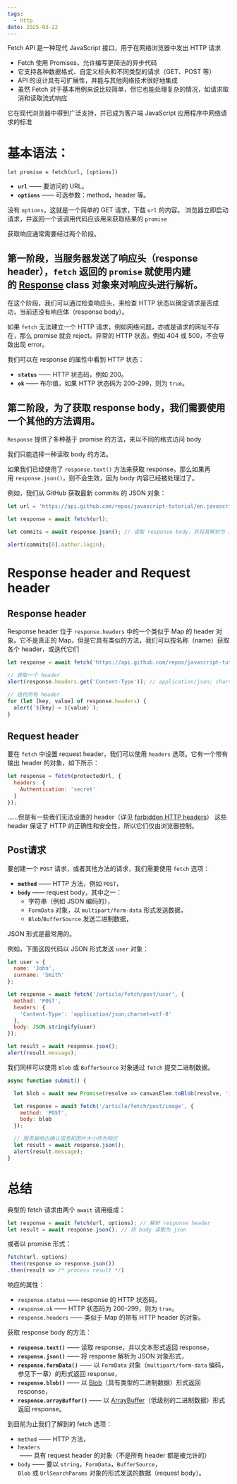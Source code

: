```yaml
---
tags:
  - http
date: 2025-03-22
---
```


Fetch API 是一种现代 JavaScript 接口，用于在网络浏览器中发出 HTTP 请求

- Fetch 使用 Promises，允许编写更简洁的异步代码
- 它支持各种数据格式、自定义标头和不同类型的请求（GET、POST 等）
- API 的设计具有可扩展性，并能与其他网络技术很好地集成
- 虽然 Fetch 对于基本用例来说比较简单，但它也能处理复杂的情况，如请求取消和读取流式响应

它在现代浏览器中得到广泛支持，并已成为客户端 JavaScript 应用程序中网络请求的标准

# 基本语法：

`let promise = fetch(url, [options])`

- **`url`** —— 要访问的 URL。
- **`options`** —— 可选参数：method，header 等。

没有 `options`，这就是一个简单的 GET 请求，下载 `url` 的内容。
浏览器立即启动请求，并返回一个该调用代码应该用来获取结果的 `promise`

获取响应通常需要经过两个阶段。

## **第一阶段，当服务器发送了响应头（response header），`fetch` 返回的 `promise` 就使用内建的 [Response](https://fetch.spec.whatwg.org/#response-class) class 对象来对响应头进行解析。**

在这个阶段，我们可以通过检查响应头，来检查 HTTP 状态以确定请求是否成功，当前还没有响应体（response body）。

如果 `fetch` 无法建立一个 HTTP 请求，例如网络问题，亦或是请求的网址不存在，那么 promise 就会 reject。异常的 HTTP 状态，例如 404 或 500，不会导致出现 error。

我们可以在 response 的属性中看到 HTTP 状态：

- **`status`** —— HTTP 状态码，例如 200。
- **`ok`** —— 布尔值，如果 HTTP 状态码为 200-299，则为 `true`。

## **第二阶段，为了获取 response body，我们需要使用一个其他的方法调用。**

`Response` 提供了多种基于 promise 的方法，来以不同的格式访问 body

我们只能选择一种读取 body 的方法。

如果我们已经使用了 `response.text()` 方法来获取 response，那么如果再用 `response.json()`，则不会生效，因为 body 内容已经被处理过了。

例如，我们从 GitHub 获取最新 commits 的 JSON 对象：

```js
let url = 'https://api.github.com/repos/javascript-tutorial/en.javascript.info/commits';

let response = await fetch(url);

let commits = await response.json(); // 读取 response body，并将其解析为 JSON 格式

alert(commits[0].author.login);
```

# Response header and Request header

## Response header

Response header 位于 `response.headers` 中的一个类似于 Map 的 header 对象。它不是真正的 Map，但是它具有类似的方法，我们可以按名称（name）获取各个 header，或迭代它们

```js
let response = await fetch('https://api.github.com/repos/javascript-tutorial/en.javascript.info/commits');

// 获取一个 header
alert(response.headers.get('Content-Type')); // application/json; charset=utf-8

// 迭代所有 header
for (let [key, value] of response.headers) {
  alert(`${key} = ${value}`);
}
```

## Request header

要在 `fetch` 中设置 request header，我们可以使用 `headers` 选项。它有一个带有输出 header 的对象，如下所示：

```js
let response = fetch(protectedUrl, {
  headers: {
    Authentication: 'secret'
  }
});
```

……但是有一些我们无法设置的 header（详见 [forbidden HTTP headers](https://fetch.spec.whatwg.org/#forbidden-header-name)）
这些 header 保证了 HTTP 的正确性和安全性，所以它们仅由浏览器控制。

## Post请求

要创建一个 `POST` 请求，或者其他方法的请求，我们需要使用 `fetch` 选项：

- **`method`** —— HTTP 方法，例如 `POST`，
- **`body`** —— request body，其中之一：
    - 字符串（例如 JSON 编码的），
    - `FormData` 对象，以 `multipart/form-data` 形式发送数据，
    - `Blob`/`BufferSource` 发送二进制数据，

JSON 形式是最常用的。

例如，下面这段代码以 JSON 形式发送 `user` 对象：

```js
let user = {
  name: 'John',
  surname: 'Smith'
};

let response = await fetch('/article/fetch/post/user', {
  method: 'POST',
  headers: {
    'Content-Type': 'application/json;charset=utf-8'
  },
  body: JSON.stringify(user)
});

let result = await response.json();
alert(result.message);

```

我们同样可以使用 `Blob` 或 `BufferSource` 对象通过 `fetch` 提交二进制数据。

```js
async function submit() {

  let blob = await new Promise(resolve => canvasElem.toBlob(resolve, 'image/png'));

  let response = await fetch('/article/fetch/post/image', {
    method: 'POST',
	body: blob
  });

  // 服务器给出确认信息和图片大小作为响应
  let result = await response.json();
  alert(result.message);
}
```

# 总结

典型的 fetch 请求由两个 `await` 调用组成：

```js
let response = await fetch(url, options); // 解析 response header
let result = await response.json(); // 将 body 读取为 json
```

或者以 promise 形式：

```js
fetch(url, options)
.then(response => response.json())
.then(result => /* process result */)
```

响应的属性：

- `response.status` —— response 的 HTTP 状态码，
- `response.ok` —— HTTP 状态码为 200-299，则为 `true`。
- `response.headers` —— 类似于 Map 的带有 HTTP header 的对象。

获取 response body 的方法：

- **`response.text()`** —— 读取 response，并以文本形式返回 response，
- **`response.json()`** —— 将 response 解析为 JSON 对象形式，
- **`response.formData()`** —— 以 `FormData` 对象（`multipart/form-data` 编码，参见下一章）的形式返回 response，
- **`response.blob()`** —— 以 [Blob](https://zh.javascript.info/blob)（具有类型的二进制数据）形式返回 response，
- **`response.arrayBuffer()`** —— 以 [ArrayBuffer](https://zh.javascript.info/arraybuffer-binary-arrays)（低级别的二进制数据）形式返回 response。

到目前为止我们了解到的 fetch 选项：

- `method` —— HTTP 方法，
- `headers` —— 具有 request header 的对象（不是所有 header 都是被允许的）
- `body` —— 要以 `string`，`FormData`，`BufferSource`，`Blob` 或 `UrlSearchParams` 对象的形式发送的数据（request body）。